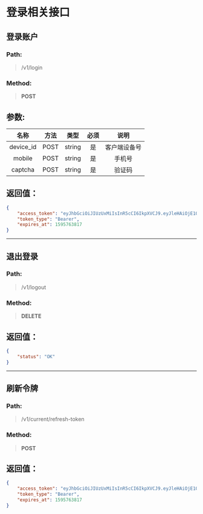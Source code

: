 # 登录相关接口

## 登录账户

### Path:

> /v1/login

### Method:
 > **POST**

## 参数:

| 名称 | 方法 | 类型 | 必须 | 说明 |
| :-: | :-: | :-: | :-: | :-: |
| device_id | POST | string | 是 |  客户端设备号 |
| mobile | POST | string | 是 |  手机号 |
| captcha | POST | string | 是 |  验证码 |

## 返回值：
```json
{
    "access_token": "eyJhbGciOiJIUzUxMiIsInR5cCI6IkpXVCJ9.eyJleHAiOjE1OTU3NjM4MTcsImlhdCI6MTU5NTc1NjYxNywibmJmIjoxNTk1NzU2NjE3LCJzdWIiOiI0ZWJkNDNhZjYxOWQ0NTY0YjUzMjhhNTI3MzM0MTNiZiJ9.044s5P9yxWYHoQeKvnSc7kIq4kgYI1XGzeRpC21uxJ9q-DNMlvHfABSzXBLQytt-3v2k7OisnYCFvKGRQaRv1w",
    "token_type": "Bearer",
    "expires_at": 1595763817
}
```

------ 

## 退出登录

### Path:

> /v1/logout

### Method:
 > **DELETE**

## 返回值：
```json
{
    "status": "OK"
}
```

------ 

## 刷新令牌

### Path:

> /v1/current/refresh-token

### Method:
 > **POST**

## 返回值：
```json
{
    "access_token": "eyJhbGciOiJIUzUxMiIsInR5cCI6IkpXVCJ9.eyJleHAiOjE1OTU3NjM4MTcsImlhdCI6MTU5NTc1NjYxNywibmJmIjoxNTk1NzU2NjE3LCJzdWIiOiI0ZWJkNDNhZjYxOWQ0NTY0YjUzMjhhNTI3MzM0MTNiZiJ9.044s5P9yxWYHoQeKvnSc7kIq4kgYI1XGzeRpC21uxJ9q-DNMlvHfABSzXBLQytt-3v2k7OisnYCFvKGRQaRv1w",
    "token_type": "Bearer",
    "expires_at": 1595763817
}
```